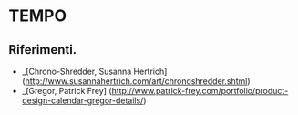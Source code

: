 # TEMPO

## Riferimenti.
- _[Chrono-Shredder, Susanna Hertrich] (http://www.susannahertrich.com/art/chronoshredder.shtml)  
- _[Gregor, Patrick Frey] (http://www.patrick-frey.com/portfolio/product-design-calendar-gregor-details/)
